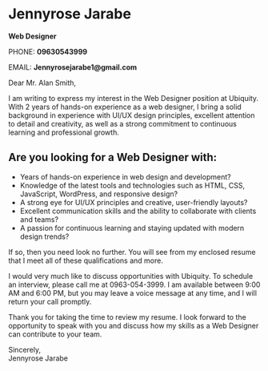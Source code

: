 
</head>
<body>
    <div class="container">
        <h1>Jennyrose Jarabe</h1>
        <div class="contact">
            <p><strong>Web Designer</strong></p>
            <p>PHONE: <strong>09630543999</strong></p>
            <p>EMAIL: <strong>Jennyrosejarabe1@gmail.com</strong></p>
        </div>
        <div class="content">
            <p>Dear Mr. Alan Smith,</p>
            <p>I am writing to express my interest in the Web Designer position at Ubiquity. With 2 years of hands-on experience as a web designer, I bring a solid background in experience with UI/UX design principles, excellent attention to detail and creativity, as well as a strong commitment to continuous learning and professional growth.</p>
            <h2>Are you looking for a Web Designer with:</h2>
            <ul>
                <li>Years of hands-on experience in web design and development?</li>
                <li>Knowledge of the latest tools and technologies such as HTML, CSS, JavaScript, WordPress, and responsive design?</li>
                <li>A strong eye for UI/UX principles and creative, user-friendly layouts?</li>
                <li>Excellent communication skills and the ability to collaborate with clients and teams?</li>
                <li>A passion for continuous learning and staying updated with modern design trends?</li>
            </ul>
            <p>If so, then you need look no further. You will see from my enclosed resume that I meet all of these qualifications and more.</p>
            <p>I would very much like to discuss opportunities with Ubiquity. To schedule an interview, please call me at 0963-054-3999. I am available between 9:00 AM and 6:00 PM, but you may leave a voice message at any time, and I will return your call promptly.</p>
            <p>Thank you for taking the time to review my resume. I look forward to the opportunity to speak with you and discuss how my skills as a Web Designer can contribute to your team.</p>
            <p>Sincerely,<br>Jennyrose Jarabe</p>
        </div>
    </div>
</body>
</html>

